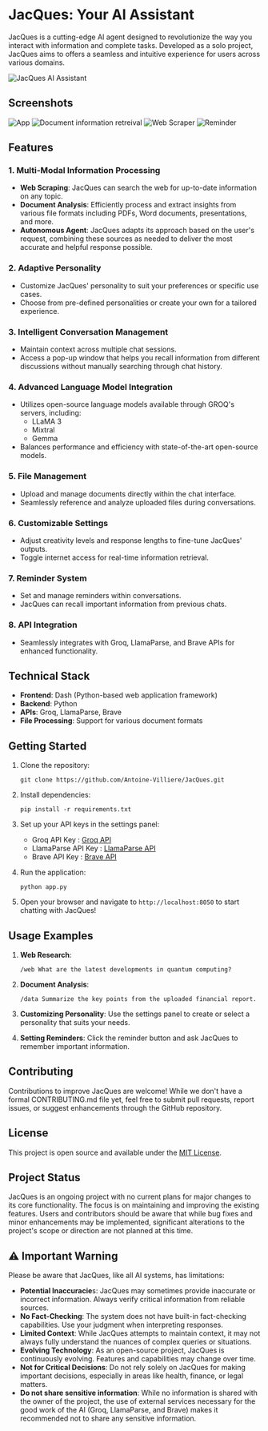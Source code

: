 # JacQues: Your AI Assistant

JacQues is a cutting-edge AI agent designed to revolutionize the way you interact with information and complete tasks. 
Developed as a solo project, JacQues aims to offers a seamless and intuitive experience for users across various domains.

![JacQues AI Assistant](assets/Ai.png)

## Screenshots
![App](screenshots/App.png)
![Document information retreival](screenshots/Document.png)
![Web Scraper](screenshots/Web.png)
![Reminder](screenshots/Reminder.png)


## Features

### 1. Multi-Modal Information Processing
- **Web Scraping**: JacQues can search the web for up-to-date information on any topic.
- **Document Analysis**: Efficiently process and extract insights from various file formats including PDFs, Word documents, presentations, and more.
- **Autonomous Agent**: JacQues adapts its approach based on the user's request, combining these sources as needed to deliver the most accurate and helpful response possible.

### 2. Adaptive Personality
- Customize JacQues' personality to suit your preferences or specific use cases.
- Choose from pre-defined personalities or create your own for a tailored experience.

### 3. Intelligent Conversation Management
- Maintain context across multiple chat sessions.
- Access a pop-up window that helps you recall information from different discussions without manually searching through chat history.

### 4. Advanced Language Model Integration
- Utilizes open-source language models available through GROQ's servers, including:
  - LLaMA 3
  - Mixtral
  - Gemma
- Balances performance and efficiency with state-of-the-art open-source models.

### 5. File Management
- Upload and manage documents directly within the chat interface.
- Seamlessly reference and analyze uploaded files during conversations.

### 6. Customizable Settings
- Adjust creativity levels and response lengths to fine-tune JacQues' outputs.
- Toggle internet access for real-time information retrieval.

### 7. Reminder System
- Set and manage reminders within conversations.
- JacQues can recall important information from previous chats.

### 8. API Integration
- Seamlessly integrates with Groq, LlamaParse, and Brave APIs for enhanced functionality.

## Technical Stack

- **Frontend**: Dash (Python-based web application framework)
- **Backend**: Python
- **APIs**: Groq, LlamaParse, Brave
- **File Processing**: Support for various document formats

## Getting Started

1. Clone the repository:
   ```
   git clone https://github.com/Antoine-Villiere/JacQues.git
   ```

2. Install dependencies:
   ```
   pip install -r requirements.txt
   ```

3. Set up your API keys in the settings panel:
   - Groq API Key : [Groq API](https://console.groq.com/keys)
   - LlamaParse API Key : [LlamaParse API](https://cloud.llamaindex.ai/login)
   - Brave API Key : [Brave API](https://brave.com/search/api/)

4. Run the application:
   ```
   python app.py
   ```

5. Open your browser and navigate to `http://localhost:8050` to start chatting with JacQues!

## Usage Examples

1. **Web Research**: 
   ```
   /web What are the latest developments in quantum computing?
   ```

2. **Document Analysis**:
   ```
   /data Summarize the key points from the uploaded financial report.
   ```

3. **Customizing Personality**:
   Use the settings panel to create or select a personality that suits your needs.

4. **Setting Reminders**:
   Click the reminder button and ask JacQues to remember important information.

## Contributing

Contributions to improve JacQues are welcome! While we don't have a formal CONTRIBUTING.md file yet, feel free to submit pull requests, report issues, or suggest enhancements through the GitHub repository.

## License

This project is open source and available under the [MIT License](https://opensource.org/licenses/MIT).

## Project Status
JacQues is an ongoing project with no current plans for major changes to its core functionality. The focus is on maintaining and improving the existing features. Users and contributors should be aware that while bug fixes and minor enhancements may be implemented, significant alterations to the project's scope or direction are not planned at this time.

## ⚠️ Important Warning
Please be aware that JacQues, like all AI systems, has limitations:

- **Potential Inaccuracie**s: JacQues may sometimes provide inaccurate or incorrect information. Always verify critical information from reliable sources.
- **No Fact-Checking**: The system does not have built-in fact-checking capabilities. Use your judgment when interpreting responses.
- **Limited Context**: While JacQues attempts to maintain context, it may not always fully understand the nuances of complex queries or situations.
- **Evolving Technology**: As an open-source project, JacQues is continuously evolving. Features and capabilities may change over time.
- **Not for Critical Decisions**: Do not rely solely on JacQues for making important decisions, especially in areas like health, finance, or legal matters.
- **Do not share sensitive information**: While no information is shared with the owner of the project, the use of external services necessary for the good work of the AI (Groq, LlamaParse, and Brave) makes it recommended not to share any sensitive information.
